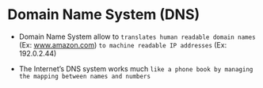 # Domain Name System (DNS)

- Domain Name System allow to `translates human readable domain names` (Ex: www.amazon.com) `to machine readable IP addresses` (Ex: 192.0.2.44)

- The Internet’s DNS system works much `like a phone book by managing the mapping between names and numbers`
